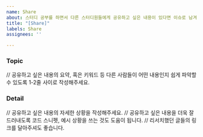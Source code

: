 ```yaml
---
name: Share
about: 스터디 공부를 하면서 다른 스터디원들에게 공유하고 싶은 내용이 있다면 이슈로 남겨주세요.
title: "[Share]"
labels: Share
assignees: ''

---
```


### Topic

// 공유하고 싶은 내용의 요약, 혹은 키워드 등 다른 사람들이 어떤 내용인지 쉽게 파악할 수 있도록 1-2줄 사이로 작성해주세요.

### Detail

// 공유하고 싶은 내용의 자세한 상황을 작성해주세요.
// 공유하고 싶은 내용을 더욱 잘 드러내도록 코드 스니펫, 예시 상황을 쓰는 것도 도움이 됩니다.
// 리서치했던 글들의 링크를 달아주셔도 좋습니다.
